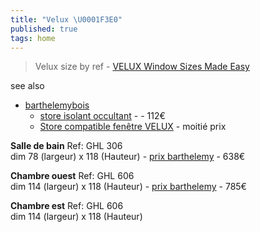 ```yaml
---
title: "Velux \U0001F3E0"
published: true
tags: home
---
```

> Velux size by ref - [VELUX Window Sizes Made Easy ](https://www.yarddirect.com/blog/velux-window-sizes-made-easy-velux-size-guide-velux-sizes/)

see also
- [barthelemybois](https://barthelemybois.com/15-velux)
	- [store isolant occultant](https://barthelemybois.com/velux/692-7686-store-isolant-occultant-fhc-velux-profiles-aluminium-brosse.html#/988-code_et_dimension_de_la_fenetre-code_store_ck04_55x98_pour_fenetre_ck04/991-couleur-1047_noir) -  - 112€
	- [Store compatible fenêtre VELUX](https://avosdim.com/store-isolant-pour-velux.html) - moitié prix 

**Salle de bain**
Ref: GHL 306  
dim 78 (largeur) x 118 (Hauteur)  - [prix barthelemy](https://barthelemybois.com/velux/812-11553-ggl-3057-velux-rotation-tout-confort-clearfinish.html#/617-dimension-mk06_78x118cm/681-teinte-3057_clearfinish_bois_verni) - 638€

**Chambre ouest**
Ref: GHL 606  
dim 114 (largeur) x 118 (Hauteur)  - [ prix barthelemy](https://barthelemybois.com/velux/812-11555-ggl-3057-velux-rotation-tout-confort-clearfinish.html#/622-dimension-sk06_114x118cm/681-teinte-3057_clearfinish_bois_verni) - 785€

**Chambre est** 
Ref: GHL 606  
dim 114 (largeur) x 118 (Hauteur)
